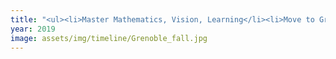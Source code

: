 ```yaml
---
title: "<ul><li>Master Mathematics, Vision, Learning</li><li>Move to Grenoble and start PHD</li></ul>"
year: 2019
image: assets/img/timeline/Grenoble_fall.jpg
---
```

